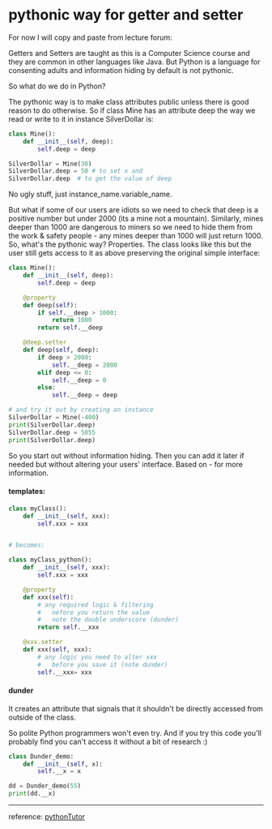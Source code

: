 # pythonic way for getter and setter

For now I will copy and paste from lecture forum:

Getters and Setters are taught as this is a Computer Science course and they are common in other languages like Java. But Python is a language for consenting adults and information hiding by default is not pythonic.

So what do we do in Python?

The pythonic way is to make class attributes public unless there is good reason to do otherwise. So if class Mine has an attribute deep the way we read or write to it in instance SilverDollar is:

```python
class Mine():
    def __init__(self, deep):
        self.deep = deep

SilverDollar = Mine(30)
SilverDollar.deep = 50 # to set x and 
SilverDollar.deep  # to get the value of deep
```

No ugly stuff, just instance_name.variable_name.

But what if some of our users are idiots so we need to check that deep is a positive number but under 2000 (its a mine not a mountain). Similarly, mines deeper than 1000 are dangerous to miners so we need to hide them from the work & safety people - any mines deeper than 1000 will just return 1000. So, what's the pythonic way? Properties. The class looks like this but the user still gets access to it as above preserving the original simple interface:

```python
class Mine():
    def __init__(self, deep):
        self.deep = deep

    @property
    def deep(self):
        if self.__deep > 1000:
            return 1000
        return self.__deep

    @deep.setter
    def deep(self, deep):
        if deep > 2000:
            self.__deep = 2000
        elif deep <= 0:
            self.__deep = 0
        else:
            self.__deep = deep

# and try it out by creating an instance 
SilverDollar = Mine(-400)
print(SilverDollar.deep)
SilverDollar.deep = 5055
print(SilverDollar.deep)

```

So you start out without information hiding. Then you can add it later if needed but without altering your users' interface. Based on - for more information.


#### templates:
```python
class myClass():
    def __init__(self, xxx):
        self.xxx = xxx


# becomes:

class myClass_python():
    def __init__(self, xxx):
        self.xxx = xxx

    @property
    def xxx(self):
        # any required logic & filtering
        #   nefore you return the value
        #   note the double underscore (dunder)
        return self.__xxx

    @xxx.setter
    def xxx(self, xxx):
        # any logic you need to alter xxx
        #   before you save it (note dunder)
        self.__xxx= xxx
```

#### dunder
It creates an attribute that signals that it shouldn't be directly accessed from outside of the class.

So polite Python programmers won't even try. And if you try this code you'll probably find you can't access it without a bit of research :)

```python
class Dunder_demo:
    def __init__(self, x):
        self.__x = x

dd = Dunder_demo(55)
print(dd.__x)
```        




----
reference: [pythonTutor](https://www.python-course.eu/python3_properties.php)



